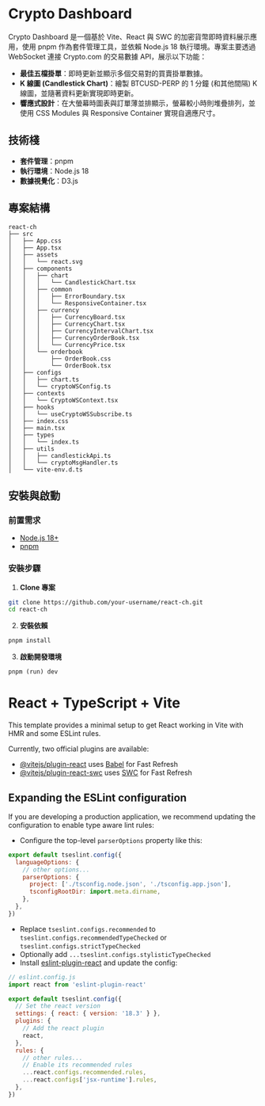# Crypto Dashboard

Crypto Dashboard 是一個基於 Vite、React 與 SWC 的加密貨幣即時資料展示應用，使用 pnpm 作為套件管理工具，並依賴 Node.js 18 執行環境。專案主要透過 WebSocket 連接 Crypto.com 的交易數據 API，展示以下功能：

- **最佳五檔掛單**：即時更新並顯示多個交易對的買賣掛單數據。
- **K 線圖 (Candlestick Chart)**：繪製 BTCUSD-PERP 的 1 分鐘 (和其他間隔) K 線圖，並隨著資料更新實現即時更新。
- **響應式設計**：在大螢幕時圖表與訂單薄並排顯示，螢幕較小時則堆疊排列，並使用 CSS Modules 與 Responsive Container 實現自適應尺寸。

## 技術棧
- **套件管理**：pnpm
- **執行環境**：Node.js 18
- **數據視覺化**：D3.js

## 專案結構

```
react-ch
├── src
│   ├── App.css
│   ├── App.tsx
│   ├── assets
│   │   └── react.svg
│   ├── components
│   │   ├── chart
│   │   │   └── CandlestickChart.tsx
│   │   ├── common
│   │   │   ├── ErrorBoundary.tsx
│   │   │   └── ResponsiveContainer.tsx
│   │   ├── currency
│   │   │   ├── CurrencyBoard.tsx
│   │   │   ├── CurrencyChart.tsx
│   │   │   ├── CurrencyIntervalChart.tsx
│   │   │   ├── CurrencyOrderBook.tsx
│   │   │   └── CurrencyPrice.tsx
│   │   └── orderbook
│   │       ├── OrderBook.css
│   │       └── OrderBook.tsx
│   ├── configs
│   │   ├── chart.ts
│   │   └── cryptoWSConfig.ts
│   ├── contexts
│   │   └── CryptoWSContext.tsx
│   ├── hooks
│   │   └── useCryptoWSSubscribe.ts
│   ├── index.css
│   ├── main.tsx
│   ├── types
│   │   └── index.ts
│   ├── utils
│   │   ├── candlestickApi.ts
│   │   └── cryptoMsgHandler.ts
│   └── vite-env.d.ts
```

## 安裝與啟動

### 前置需求

- [Node.js 18+](https://nodejs.org/en/)
- [pnpm](https://pnpm.io/)

### 安裝步驟

1. **Clone 專案**

  ```bash
  git clone https://github.com/your-username/react-ch.git
  cd react-ch
  ```
2. **安裝依賴**

  ```bash
  pnpm install
  ```
3. **啟動開發環境**

  ```
  pnpm (run) dev
  ```


# React + TypeScript + Vite

This template provides a minimal setup to get React working in Vite with HMR and some ESLint rules.

Currently, two official plugins are available:

- [@vitejs/plugin-react](https://github.com/vitejs/vite-plugin-react/blob/main/packages/plugin-react/README.md) uses [Babel](https://babeljs.io/) for Fast Refresh
- [@vitejs/plugin-react-swc](https://github.com/vitejs/vite-plugin-react-swc) uses [SWC](https://swc.rs/) for Fast Refresh

## Expanding the ESLint configuration

If you are developing a production application, we recommend updating the configuration to enable type aware lint rules:

- Configure the top-level `parserOptions` property like this:

```js
export default tseslint.config({
  languageOptions: {
    // other options...
    parserOptions: {
      project: ['./tsconfig.node.json', './tsconfig.app.json'],
      tsconfigRootDir: import.meta.dirname,
    },
  },
})
```

- Replace `tseslint.configs.recommended` to `tseslint.configs.recommendedTypeChecked` or `tseslint.configs.strictTypeChecked`
- Optionally add `...tseslint.configs.stylisticTypeChecked`
- Install [eslint-plugin-react](https://github.com/jsx-eslint/eslint-plugin-react) and update the config:

```js
// eslint.config.js
import react from 'eslint-plugin-react'

export default tseslint.config({
  // Set the react version
  settings: { react: { version: '18.3' } },
  plugins: {
    // Add the react plugin
    react,
  },
  rules: {
    // other rules...
    // Enable its recommended rules
    ...react.configs.recommended.rules,
    ...react.configs['jsx-runtime'].rules,
  },
})
```
